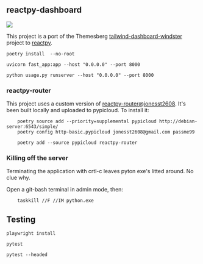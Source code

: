 ## reactpy-dashboard

![](https://www.admin-dashboards.com/content/images/size/w2000/2021/11/windster-tailwind-css-dashboard.jpg)

This project is a port of the Themesberg [tailwind-dashboard-windster] project to [reactpy].

    poetry install  --no-root

    uvicorn fast_app:app --host "0.0.0.0" --port 8000

    python usage.py runserver --host "0.0.0.0" --port 8000


### reactpy-router

This project uses a custom version of [reactpy-router@jonesst2608]. It's been built locally
and uploaded to pypicloud. To install it:

        poetry source add --priority=supplemental pypicloud http://debian-server:6543/simple/
        poetry config http-basic.pypicloud jonesst2608@gmail.com passme99
        
        poetry add --source pypicloud reactpy-router

### Killing off the server

Terminating the application with crtl-c leaves 
pyton exe's litted around. No clue why.

Open a git-bash terminal in admin mode, then:

        taskkill //F //IM python.exe

## Testing

    playwright install

    pytest

    pytest --headed

[reactpy-router@jonesst2608]: https://github.com/stevej2608/reactpy-router
[reactpy]: https://github.com/reactive-python/reactpy
[reactpy-router]: https://github.com/reactive-python/reactpy-router
[tailwind-dashboard-windster]: https://demo.themesberg.com/windster/
 

